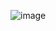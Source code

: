 ![image](https://user-images.githubusercontent.com/84780295/215301079-1dc9bfa4-454d-45ed-9ec0-2ca32c77e890.png)
